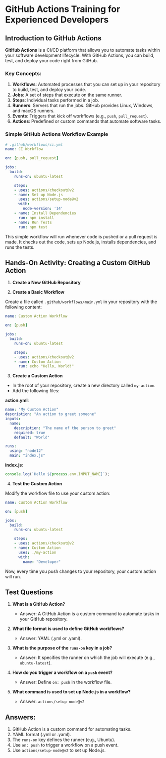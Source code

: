 
# GitHub Actions Training for Experienced Developers

## Introduction to GitHub Actions

**GitHub Actions** is a CI/CD platform that allows you to automate tasks within your software development lifecycle. With GitHub Actions, you can build, test, and deploy your code right from GitHub.

### Key Concepts:
1. **Workflows**: Automated processes that you can set up in your repository to build, test, and deploy your code.
2. **Jobs**: A set of steps that execute on the same runner.
3. **Steps**: Individual tasks performed in a job.
4. **Runners**: Servers that run the jobs. GitHub provides Linux, Windows, and macOS runners.
5. **Events**: Triggers that kick off workflows (e.g., `push`, `pull_request`).
6. **Actions**: Predefined or custom commands that automate software tasks.

### Simple GitHub Actions Workflow Example

```yaml
# .github/workflows/ci.yml
name: CI Workflow

on: [push, pull_request]

jobs:
  build:
    runs-on: ubuntu-latest

    steps:
    - uses: actions/checkout@v2
    - name: Set up Node.js
      uses: actions/setup-node@v2
      with:
        node-version: '14'
    - name: Install Dependencies
      run: npm install
    - name: Run Tests
      run: npm test
```

This simple workflow will run whenever code is pushed or a pull request is made. It checks out the code, sets up Node.js, installs dependencies, and runs the tests.

## Hands-On Activity: Creating a Custom GitHub Action

1. **Create a New GitHub Repository**

2. **Create a Basic Workflow**

Create a file called `.github/workflows/main.yml` in your repository with the following content:

```yaml
name: Custom Action Workflow

on: [push]

jobs:
  build:
    runs-on: ubuntu-latest

    steps:
    - uses: actions/checkout@v2
    - name: Custom Action
      run: echo "Hello, World!"
```

3. **Create a Custom Action**

- In the root of your repository, create a new directory called `my-action`.
- Add the following files:

**action.yml**:
```yaml
name: "My Custom Action"
description: "An action to greet someone"
inputs:
  name:
    description: "The name of the person to greet"
    required: true
    default: "World"

runs:
  using: "node12"
  main: "index.js"
```

**index.js**:
```js
console.log(`Hello ${process.env.INPUT_NAME}`);
```

4. **Test the Custom Action**

Modify the workflow file to use your custom action:

```yaml
name: Custom Action Workflow

on: [push]

jobs:
  build:
    runs-on: ubuntu-latest

    steps:
    - uses: actions/checkout@v2
    - name: Custom Action
      uses: ./my-action
      with:
        name: "Developer"
```

Now, every time you push changes to your repository, your custom action will run.

## Test Questions

1. **What is a GitHub Action?**
   - Answer: A GitHub Action is a custom command to automate tasks in your GitHub repository.

2. **What file format is used to define GitHub workflows?**
   - Answer: YAML (.yml or .yaml).

3. **What is the purpose of the `runs-on` key in a job?**
   - Answer: It specifies the runner on which the job will execute (e.g., `ubuntu-latest`).

4. **How do you trigger a workflow on a `push` event?**
   - Answer: Define `on: push` in the workflow file.

5. **What command is used to set up Node.js in a workflow?**
   - Answer: `actions/setup-node@v2`

## Answers:
1. GitHub Action is a custom command for automating tasks.
2. YAML format (.yml or .yaml).
3. The `runs-on` key defines the runner (e.g., Ubuntu).
4. Use `on: push` to trigger a workflow on a push event.
5. Use `actions/setup-node@v2` to set up Node.js.

